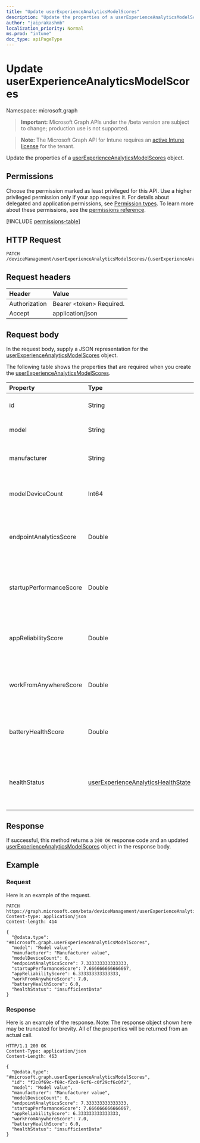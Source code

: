 ```yaml
---
title: "Update userExperienceAnalyticsModelScores"
description: "Update the properties of a userExperienceAnalyticsModelScores object."
author: "jaiprakashmb"
localization_priority: Normal
ms.prod: "intune"
doc_type: apiPageType
---
```


# Update userExperienceAnalyticsModelScores

Namespace: microsoft.graph

> **Important:** Microsoft Graph APIs under the /beta version are subject to change; production use is not supported.

> **Note:** The Microsoft Graph API for Intune requires an [active Intune license](https://go.microsoft.com/fwlink/?linkid=839381) for the tenant.

Update the properties of a [userExperienceAnalyticsModelScores](../resources/intune-devices-userexperienceanalyticsmodelscores.md) object.

## Permissions
Choose the permission marked as least privileged for this API. Use a higher privileged permission only if your app requires it. For details about delegated and application permissions, see [Permission types](/graph/permissions-overview#permission-types). To learn more about these permissions, see the [permissions reference](/graph/permissions-reference).

<!-- { "blockType": "permissions", "name": "intune_devices_userexperienceanalyticsmodelscores_update" } -->
[!INCLUDE [permissions-table](../includes/permissions/intune-devices-userexperienceanalyticsmodelscores-update-permissions.md)]

## HTTP Request
<!-- {
  "blockType": "ignored"
}
-->
``` http
PATCH /deviceManagement/userExperienceAnalyticsModelScores/{userExperienceAnalyticsModelScoresId}
```

## Request headers
|Header|Value|
|:---|:---|
|Authorization|Bearer &lt;token&gt; Required.|
|Accept|application/json|

## Request body
In the request body, supply a JSON representation for the [userExperienceAnalyticsModelScores](../resources/intune-devices-userexperienceanalyticsmodelscores.md) object.

The following table shows the properties that are required when you create the [userExperienceAnalyticsModelScores](../resources/intune-devices-userexperienceanalyticsmodelscores.md).

|Property|Type|Description|
|:---|:---|:---|
|id|String|The unique identifier of the user experience analytics model scores object.|
|model|String|A unique identifier of the user experience analytics model scores: device model.|
|manufacturer|String|A unique identifier of the user experience analytics model scores: device manufacturer.|
|modelDeviceCount|Int64|The user experience analytics model device count. Valid values -9.22337203685478E+18 to 9.22337203685478E+18|
|endpointAnalyticsScore|Double|The user experience analytics model score. Valid values -1.79769313486232E+308 to 1.79769313486232E+308|
|startupPerformanceScore|Double|The user experience analytics model startup performance score. Valid values -1.79769313486232E+308 to 1.79769313486232E+308|
|appReliabilityScore|Double|The user experience analytics model app reliability score. Valid values -1.79769313486232E+308 to 1.79769313486232E+308|
|workFromAnywhereScore|Double|The user experience analytics model work from anywhere score. Valid values -1.79769313486232E+308 to 1.79769313486232E+308|
|batteryHealthScore|Double|The user experience analytics model battery health score. Valid values -1.79769313486232E+308 to 1.79769313486232E+308|
|healthStatus|[userExperienceAnalyticsHealthState](../resources/intune-devices-userexperienceanalyticshealthstate.md)|The health state of the user experience analytics model. Possible values are: `unknown`, `insufficientData`, `needsAttention`, `meetingGoals`, `unknownFutureValue`.|



## Response
If successful, this method returns a `200 OK` response code and an updated [userExperienceAnalyticsModelScores](../resources/intune-devices-userexperienceanalyticsmodelscores.md) object in the response body.

## Example

### Request
Here is an example of the request.
``` http
PATCH https://graph.microsoft.com/beta/deviceManagement/userExperienceAnalyticsModelScores/{userExperienceAnalyticsModelScoresId}
Content-type: application/json
Content-length: 414

{
  "@odata.type": "#microsoft.graph.userExperienceAnalyticsModelScores",
  "model": "Model value",
  "manufacturer": "Manufacturer value",
  "modelDeviceCount": 0,
  "endpointAnalyticsScore": 7.333333333333333,
  "startupPerformanceScore": 7.666666666666667,
  "appReliabilityScore": 6.333333333333333,
  "workFromAnywhereScore": 7.0,
  "batteryHealthScore": 6.0,
  "healthStatus": "insufficientData"
}
```

### Response
Here is an example of the response. Note: The response object shown here may be truncated for brevity. All of the properties will be returned from an actual call.
``` http
HTTP/1.1 200 OK
Content-Type: application/json
Content-Length: 463

{
  "@odata.type": "#microsoft.graph.userExperienceAnalyticsModelScores",
  "id": "f2c0f69c-f69c-f2c0-9cf6-c0f29cf6c0f2",
  "model": "Model value",
  "manufacturer": "Manufacturer value",
  "modelDeviceCount": 0,
  "endpointAnalyticsScore": 7.333333333333333,
  "startupPerformanceScore": 7.666666666666667,
  "appReliabilityScore": 6.333333333333333,
  "workFromAnywhereScore": 7.0,
  "batteryHealthScore": 6.0,
  "healthStatus": "insufficientData"
}
```

